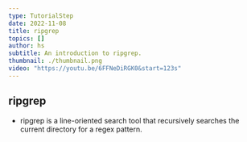 ```yaml
---
type: TutorialStep
date: 2022-11-08
title: ripgrep
topics: []
author: hs
subtitle: An introduction to ripgrep.
thumbnail: ./thumbnail.png
video: "https://youtu.be/6FFNeDiRGK0&start=123s"
---
```


## ripgrep

- ripgrep is a line-oriented search tool that recursively searches the current directory for a regex pattern.
